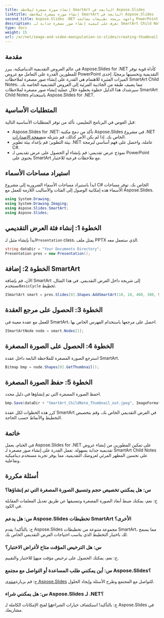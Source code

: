 ```yaml
---
title: إنشاء صورة مصغرة لملاحظة SmartArt التابعة في Aspose.Slides
linktitle: إنشاء صورة مصغرة لملاحظة SmartArt التابعة في Aspose.Slides
second_title: Aspose.Slides .NET واجهة برمجة تطبيقات معالجة PowerPoint
description: تعرف على كيفية إنشاء صور مصغرة جذابة لـ SmartArt Child Note باستخدام Aspose.Slides لـ .NET. ارفع مستوى عروضك التقديمية باستخدام صور ديناميكية!
type: docs
weight: 15
url: /ar/net/image-and-video-manipulation-in-slides/creating-thumbnail-smartart-child-note/
---
```

## مقدمة
في عالم العروض التقديمية الديناميكية، يبرز Aspose.Slides for .NET كأداة قوية توفر للمطورين القدرة على التعامل مع عروض PowerPoint التقديمية وتحسينها برمجيًا. إحدى الميزات المثيرة للاهتمام هي القدرة على إنشاء صور مصغرة لملاحظات SmartArt Child Notes، مما يضيف طبقة من الجاذبية المرئية إلى العروض التقديمية الخاصة بك. سيرشدك هذا الدليل خطوة بخطوة خلال عملية إنشاء صور مصغرة لملاحظات SmartArt Child Notes باستخدام Aspose.Slides for .NET.
## المتطلبات الأساسية
قبل الغوص في البرنامج التعليمي، تأكد من توفر المتطلبات الأساسية التالية:
-  Aspose.Slides for .NET: تأكد من دمج مكتبة Aspose.Slides في مشروع .NET الخاص بك. إذا لم يكن الأمر كذلك، قم بتنزيله من[صفحة الإصدارات](https://releases.aspose.com/slides/net/).
- بيئة التطوير: قم بإعداد بيئة تطوير .NET عاملة، واحصل على فهم أساسي لبرمجة C#.
- نموذج عرض تقديمي: قم بإنشاء أو الحصول على عرض تقديمي لـ PowerPoint يحتوي على SmartArt مع ملاحظات فرعية للاختبار.
## استيراد مساحات الأسماء
ابدأ باستيراد مساحات الأسماء الضرورية إلى مشروع C# الخاص بك. توفر مساحات الأسماء هذه إمكانية الوصول إلى الفئات والأساليب اللازمة للعمل مع Aspose.Slides.
```csharp
using System.Drawing;
using System.Drawing.Imaging;
using Aspose.Slides.SmartArt;
using Aspose.Slides;
```
## الخطوة 1: إنشاء فئة العرض التقديمي
 ابدأ بإنشاء مثيل لـ`Presentation` class، يمثل ملف PPTX الذي ستعمل معه.
```csharp
string dataDir = "Your Documents Directory";
Presentation pres = new Presentation();
```
## الخطوة 2: إضافة SmartArt
 الآن، قم بإضافة SmartArt إلى شريحة داخل العرض التقديمي. في هذا المثال، نستخدم`BasicCycle` تَخطِيط.
```csharp
ISmartArt smart = pres.Slides[0].Shapes.AddSmartArt(10, 10, 400, 300, SmartArtLayoutType.BasicCycle);
```
## الخطوة 3: الحصول على مرجع العقدة
للعمل مع عقدة معينة في SmartArt، احصل على مرجعها باستخدام الفهرس الخاص بها.
```csharp
ISmartArtNode node = smart.Nodes[1];
```
## الخطوة 4: الحصول على الصورة المصغرة
استرجع الصورة المصغرة للملاحظة التابعة داخل عقدة SmartArt.
```csharp
Bitmap bmp = node.Shapes[0].GetThumbnail();
```
## الخطوة 5: حفظ الصورة المصغرة
احفظ الصورة المصغرة التي تم إنشاؤها في دليل محدد.
```csharp
bmp.Save(dataDir + "SmartArt_ChildNote_Thumbnail_out.jpeg", ImageFormat.Jpeg);
```
كرر هذه الخطوات لكل عقدة SmartArt في العرض التقديمي الخاص بك، وقم بتخصيص التخطيط والأنماط حسب الحاجة.
## خاتمة
في الختام، يعمل Aspose.Slides for .NET على تمكين المطورين من إنشاء عروض تقديمية جذابة بسهولة. تعمل القدرة على إنشاء صور مصغرة لـ SmartArt Child Notes على تحسين المظهر المرئي لعروضك التقديمية، مما يوفر تجربة مستخدم ديناميكية وتفاعلية.
## أسئلة مكررة
### س: هل يمكنني تخصيص حجم وتنسيق الصورة المصغرة التي تم إنشاؤها؟
ج: نعم، يمكنك ضبط أبعاد الصورة المصغرة وتنسيقها عن طريق تعديل المعلمات المقابلة في الكود.
### س: هل يدعم Aspose.Slides تخطيطات SmartArt الأخرى؟
ج: بالتأكيد! يقدم Aspose.Slides مجموعة متنوعة من تخطيطات SmartArt، مما يسمح لك باختيار التخطيط الذي يناسب احتياجات العرض التقديمي الخاص بك.
### س: هل الترخيص المؤقت متاح لأغراض الاختبار؟
 ج: نعم، يمكنك الحصول على ترخيص مؤقت من[هنا](https://purchase.aspose.com/temporary-license/) للاختبار والتقييم.
### س: أين يمكنني طلب المساعدة أو التواصل مع مجتمع Aspose.Slides؟
ج: قم بزيارة[منتدى Aspose.Slides](https://forum.aspose.com/c/slides/11) للتواصل مع المجتمع وطرح الأسئلة وإيجاد الحلول.
### س: هل يمكنني شراء Aspose.Slides لـ .NET؟
 ج: بالتأكيد! استكشاف خيارات الشراء[هنا](https://purchase.aspose.com/buy) لفتح الإمكانات الكاملة لـ Aspose.Slides في مشاريعك.